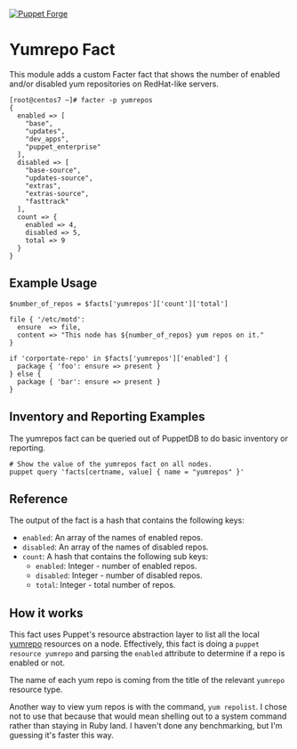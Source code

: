 [![Puppet Forge](https://img.shields.io/puppetforge/v/nate/yumrepos_fact.svg)](https://forge.puppetlabs.com/nate/yumrepos_fact)

# Yumrepo Fact

This module adds a custom Facter fact that shows the number of enabled and/or disabled yum repositories on RedHat-like servers.

```shell
[root@centos7 ~]# facter -p yumrepos
{
  enabled => [
    "base",
    "updates",
    "dev_apps",
    "puppet_enterprise"
  ],
  disabled => [
    "base-source",
    "updates-source",
    "extras",
    "extras-source",
    "fasttrack"
  ],
  count => {
    enabled => 4,
    disabled => 5,
    total => 9
  }
}
```

## Example Usage

```puppet
$number_of_repos = $facts['yumrepos']['count']['total']

file { '/etc/motd':
  ensure  => file,
  content => "This node has ${number_of_repos} yum repos on it."
}
```

```puppet
if 'corportate-repo' in $facts['yumrepos']['enabled'] {
  package { 'foo': ensure => present }
} else {
  package { 'bar': ensure => present }
}
```

## Inventory and Reporting Examples

The yumrepos fact can be queried out of PuppetDB to do basic inventory or reporting.

```shell
# Show the value of the yumrepos fact on all nodes.
puppet query 'facts[certname, value] { name = "yumrepos" }'
```

## Reference

The output of the fact is a hash that contains the following keys:

* `enabled`: An array of the names of enabled repos.
* `disabled`: An array of the names of disabled repos.
* `count`: A hash that contains the following sub keys:
  * `enabled`: Integer - number of enabled repos.
  * `disabled`: Integer - number of disabled repos.
  * `total`: Integer - total number of repos.

## How it works

This fact uses Puppet's resource abstraction layer to list all the local [yumrepo](https://docs.puppet.com/puppet/latest/types/yumrepo.html) resources on a node. Effectively, this fact is doing a `puppet resource yumrepo` and parsing the `enabled` attribute to determine if a repo is enabled or not.

The name of each yum repo is coming from the title of the relevant `yumrepo` resource type.

Another way to view yum repos is with the command, `yum repolist`. I chose not to use that because that would mean shelling out to a system command rather than staying in Ruby land. I haven't done any benchmarking, but I'm guessing it's faster this way.

